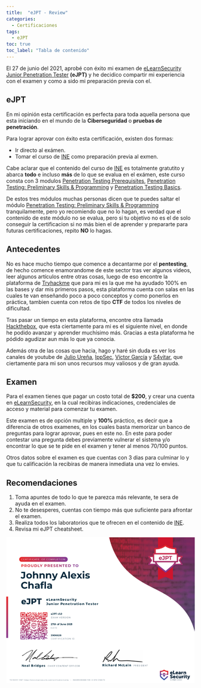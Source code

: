 ```yaml
---
title:  "eJPT - Review"
categories: 
  - Certificaciones
tags:
  - eJPT
toc: true
toc_label: "Tabla de contenido"
---
```


El 27 de junio del 2021, aprobé con éxito mi examen de [eLearnSecurity Junior Penetration Tester](https://elearnsecurity.com/product/ejpt-certification/) **(eJPT)** y he decidico compartir mi experiencia con el examen y como a sido mi preparación previa con el.

## eJPT 

En mi opinión esta certificación es perfecta para toda aquella persona que esta iniciando en el mundo de la **Ciberseguridad** o **pruebas de penetración**. 

Para lograr aprovar con éxito esta certificación, existen dos formas:
- Ir directo al exámen.
- Tomar el curso de [INE](https://my.ine.com/path/a223968e-3a74-45ed-884d-2d16760b8bbd) como preparación previa al exmen.

Cabe aclarar que el contenido del curso de [INE](https://my.ine.com/path/a223968e-3a74-45ed-884d-2d16760b8bbd) es totalmente gratutito y abarca **todo** e incluso **más** de lo que se evalua en el exámen, este curso consta con 3 modulos [Penetration Testing Prerequisites](https://my.ine.com/CyberSecurity/courses/309de2a5/penetration-testing-prerequisites), [Penetration Testing: Preliminary Skills & Programming](https://my.ine.com/CyberSecurity/courses/5810c2ff/penetration-testing-preliminary-skills-programming) y [Penetration Testing Basics](https://my.ine.com/CyberSecurity/courses/6f986ca5/penetration-testing-basics).

De estos tres módulos muchas personas dicen que te puedes saltar el módulo [Penetration Testing: Preliminary Skills & Programming](https://my.ine.com/CyberSecurity/courses/5810c2ff/penetration-testing-preliminary-skills-programming) tranquilamente, pero yo recomiendo que no lo hagan, es verdad que el contenido de este módulo no se evalua, pero si tu objetivo no es el de solo conseguir la certificacion si no más bien el de aprender y prepararte para futuras certificaciones, repito **NO** lo hagas.

## Antecedentes

No es hace mucho tiempo que comence a decantarme por el **pentesting**, de hecho comence enamorandome de este sector tras ver algunos videos, leer algunos artículos entre otras cosas, luego de eso encontre la plataforma de [Tryhackme](https://tryhackme.com/) que para mi es la que me ha ayudado 100% en las bases y dar mis primeros pasos, esta plataforma cuenta con salas en las cuales te van enseñando poco a poco conceptos y como ponerlos en práctica, tambien cuenta con retos de tipo **CTF** de todos los niveles de dificultad.

Tras pasar un tiempo en esta plataforma, encontre otra llamada [Hackthebox](https://www.hackthebox.eu/), que esta ciertamente para mi es el siguiente nivel, en donde he podido avanzar y aprender muchísimo más. Gracias a esta plataforma he pódido agudizar aun más lo que ya conocia.

Además otra de las cosas que hacia, hago y haré sin duda es ver los canales de youtube de [Julio Ureña](https://www.youtube.com/c/JulioUre%C3%B1a), [IppSec](https://www.youtube.com/c/ippsec), [Víctor García](https://www.youtube.com/c/takito1812) y [S4vitar](https://www.youtube.com/c/s4vitar), que ciertamente para mi son unos recursos muy valiosos y de gran ayuda.

## Examen

Para el examen tienes que pagar un costo total de **$200**, y crear una cuenta en [eLearnSecurity](https://www.caendra.com/signup), en la cual recibiras indicaciones, credenciales de acceso y material para comenzar tu examen.

Este examen es de opción multiple y **100%** práctico, es decir que a diferencia de otros examenes, en los cuales basta memorizar un banco de preguntas para lograr aprovar, pues en este no. En este para poder contestar una pregunta debes previamente vulnerar el sistema y/o encontrar lo que se te pide en el examen y tener al menos 70/100 puntos.

Otros datos sobre el examen es que cuentas con 3 dias para culminar lo y que tu calificación la recibiras de manera inmediata una vez lo envies.

## Recomendaciones

1. Toma apuntes de todo lo que te parezca más relevante, te sera de ayuda en el examen.
2. No te desesperes, cuentas con tiempo más que suficiente para afrontar el examen.
3. Realiza todos los laboratorios que te ofrecen en el contenido de [INE](https://my.ine.com/path/a223968e-3a74-45ed-884d-2d16760b8bbd). 
4. Revisa mi eJPT cheatsheet.

![eJPT Certificate](/assets/images/eJPTCertificate.png)
